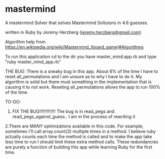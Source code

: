 # mastermind
A mastermind Solver that solves Mastermind Soltuions in 4.6 guesses.

written in Ruby by Jeremy Herzberg (jeremy.herzberg@gmail.com)

Algorithm help from https://en.wikipedia.org/wiki/Mastermind_(board_game)#Algorithms

To run this application cd to the dir you have master_mind.app.rb and type "ruby master_mind_app.rb" 

THE BUG:
There is a sneaky bug in this app. About 6% of the time I have to reset all_permutations and I am unsure as to why I have to do it. My algorithm is solid but there must something in the implementation that is causing it to not work. Reseting all_permutations allows the app to run 100% of the time.


TO-DO:

1. FIX THE BUG!!!!!!!!!!!!! The bug is in read_pegs and read_pegs_against_guess.. I am in the process of rewriting it

2.There are MANY optimizations available in this code. For example, sometimes I'll call array.count(3) multiple times in a method. I believe ruby actually counts each time the method is called and to make the app take less time to run I should limit these extra method calls. These redundancies are purely a function of building this app while learning Ruby for the first time.
